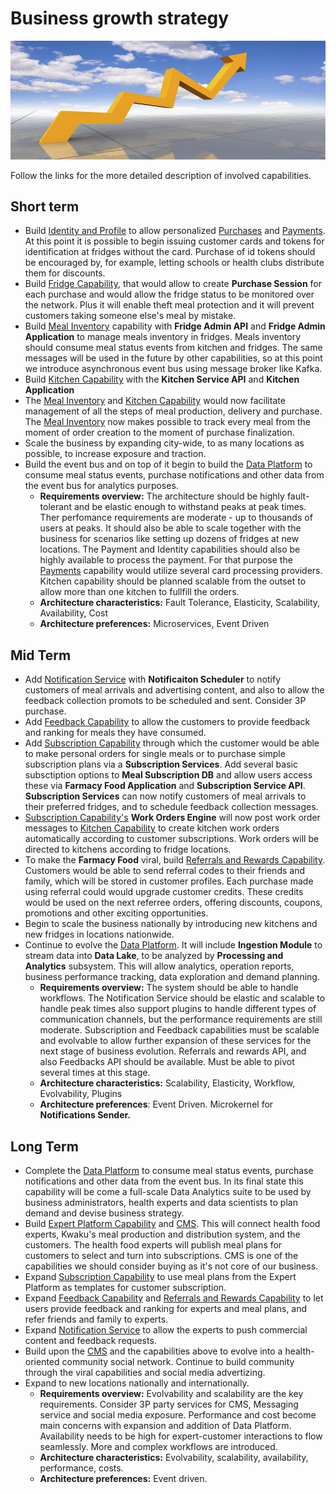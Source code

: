 # Business growth strategy  

![image](./Images/Businessgrowth.jpg) 

Follow the links for the more detailed description of involved capabilities.  

## Short term  

* Build [Identity and Profile](./Key%20Capabilities/Identity%20and%20Profile.md) to allow personalized [Purchases](./Key%20Capabilities/Fridge%20Capability.md) and [Payments](./Key%20Capabilities/Card%20and%20Payment.md). At this point it is possible to begin issuing customer cards and tokens for identification at fridges without the card. Purchase of id tokens should be encouraged by, for example, letting schools or health clubs distribute them for discounts.
* Build [Fridge Capability](./Key%20Capabilities/Fridge%20Capability.md), that would allow to create __Purchase Session__ for each purchase and would allow the fridge status to be monitored over the network. Plus it will enable theft meal protection and it will prevent customers taking someone else's meal by mistake. 
* Build [Meal Inventory](./Key%20Capabilities/Meal%20Inventory.md) capability with __Fridge Admin API__ and __Fridge Admin Application__ to manage meals inventory in fridges. Meals inventory should consume meal status events from kitchen and fridges. The same messages will be used in the future by other capabilities, so at this point we introduce asynchronous event bus using message broker like Kafka.
* Build [Kitchen Capability](./Key%20Capabilities/Kitchens.md) with the __Kitchen Service API__ and __Kitchen Application__ 
* The [Meal Inventory](./Key%20Capabilities/Meal%20Inventory.md) and [Kitchen Capability](./Key%20Capabilities/Kitchens.md) would now facilitate management of all the steps of meal production, delivery and purchase. The [Meal Inventory](./Key%20Capabilities/Meal%20Inventory.md) now makes possible to track every meal from the moment of order creation to the moment of purchase finalization.   
* Scale the business by expanding city-wide, to as many locations as possible, to increase exposure and traction.
* Build the event bus and on top of it begin to build the [Data Platform](./Key%20Capabilities/Data%20Platform.md) to consume meal status events, purchase notifications and other data from the event bus for analytics purposes.
    - __Requirements overview:__ The architecture should be highly fault-tolerant and be elastic enough to withstand peaks at peak times. Ther perfomance requirements are moderate - up to thousands of users at peaks. It should also be able to scale together with the business for scenarios like setting up dozens of fridges at new locations. The Payment and Identity capabilities should also be highly available to process the payment. For that purpose the [Payments](./Key%20Capabilities/Card%20and%20Payment.md) capability would utilize several card processing providers. Kitchen capability should be planned scalable from the outset to allow more than one kitchen to fullfill the orders.
    - __Architecture characteristics:__ Fault Tolerance, Elasticity, Scalability, Availability, Cost
    - __Architecture preferences:__ Microservices, Event Driven

## Mid Term  

* Add [Notification Service](./Key%20Capabilities/Notifications.md) with __Notificaiton Scheduler__ to  notify customers of meal arrivals and advertising content, and also to allow the feedback collection promots to be scheduled and sent. Consider 3P purchase.
* Add [Feedback Capability](./Key%20Capabilities/Feedbacks.md) to allow the customers to provide feedback and ranking for meals they have consumed. 
* Add [Subscription Capability](./Key%20Capabilities/Customer%20Subscriptions.md) through which the customer would be able to make personal orders for single meals or to purchase simple subscription plans via a __Subscription Services__. Add several basic subsctiption options to __Meal Subscription DB__ and allow users access these via __Farmacy Food Application__ and __Subscription Service API__. __Subscription Services__ can now notify customers of meal arrivals to their preferred fridges, and to schedule feedback collection messages.
* [Subscription Capability's](./Key%20Capabilities/Customer%20Subscriptions.md) __Work Orders Engine__ will now post work order messages to [Kitchen Capability](./Key%20Capabilities/Kitchens.md) to create kitchen work orders automatically according to customer subscriptions. Work orders will be directed to kitchens according to fridge locations.
* To make the __Farmacy Food__ viral, build [Referrals and Rewards Capability](./Key%20Capabilities/Referrals%20and%20Rewards.md). Customers would be able to send referral codes to their friends and family, which will be stored in customer profiles. Each purchase made using referral could would upgrade customer credits. These credits would be used on the next referree orders, offering discounts, coupons, promotions and other exciting opportunities.  
* Begin to scale the business nationally by introducing new kitchens and new fridges in locations nationwide.
* Continue to evolve the [Data Platform](./Key%20Capabilities/Data%20Platform.md). It will include __Ingestion Module__ to stream data into __Data Lake__, to be analyzed by __Processing and Analytics__ subsystem. This will allow analytics, operation reports, business performance tracking, data exploration and demand planning.
    - __Requirements overview:__ The system should be able to handle workflows. The Notification Service should be elastic and scalable to handle peak times also support plugins to handle different types of communication channels, but the performance requirements are still moderate. Subscription and Feedback capabilities must be scalable and evolvable to allow further expansion of these services for the next stage of business evolution. Referrals and rewards API, and also Feedbacks API should be available. Must be able to pivot several times at this stage.
    - __Architecture characteristics:__ Scalability, Elasticity, Workflow, Evolvability, Plugins
    - __Architecture preferences__: Event Driven. Microkernel for __Notifications Sender.__

## Long Term  

* Complete the [Data Platform](./Key%20Capabilities/Data%20Platform.md) to consume meal status events, purchase notifications and other data from the event bus. In its final state this capability will be come a full-scale Data Analytics suite to be used by business administrators, health experts and data scientists to plan demand and devise business strategy.
* Build [Expert Platform Capability](./Key%20Capabilities/Expert%20Platform.md) and [CMS](./Key%20Capabilities/Expert%20Platform.md). This will connect health food experts, Kwaku's meal production and distribution system, and the customers. The health food experts will publish meal plans for customers to select and turn into subscriptions. CMS is one of the capabilities we should consider buying as it's not core of our business.
* Expand [Subscription Capability](./Key%20Capabilities/Customer%20Subscriptions.md) to use meal plans from the Expert Platform as templates for customer subscription.
* Expand [Feedback Capability](./Key%20Capabilities/Feedbacks.md) and [Referrals and Rewards Capability](./Key%20Capabilities/Referrals%20and%20Rewards.md) to let users provide feedback and ranking for experts and meal plans, and refer friends and family to experts.
* Expand [Notification Service](./Key%20Capabilities/Notifications.md) to allow the experts to push commercial content and feedback requests.
* Build upon the [CMS](./Key%20Capabilities/Expert%20Platform.md) and the capabilities above to evolve into a health-oriented community social network. Continue to build community through the viral capabilities and social media advertizing.
* Expand to new locations nationally and internationally.  
    - __Requirements overview:__ Evolvability and scalability are the key requirements. Consider 3P party services for CMS, Messaging service and social media exposure. Performance and cost become main concerns with expansion and addition of Data Platform. Availability needs to be high for expert-customer interactions to flow seamlessly. More and complex workflows are introduced.
    - __Architecture characteristics:__ Evolvability, scalability, availability, performance, costs.
    - __Architecture preferences:__ Event driven.
